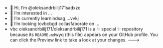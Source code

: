 - 👋 Hi, I’m @oleksandrbilij171sadxzc
- 👀 I’m interested in ...
- 🌱 I’m currently learnindsag ...vvkj
- 💞️ I’m looking tovbcbgd collasfaborate on ...
- vbc
oleksandrbilij171/oleksandrbilij171 is a ✨ special ✨ repository because its `README.md`wyq (this file) appears on your GitHub profile.
You can click the Preview link to take a look at your changes.
--->
